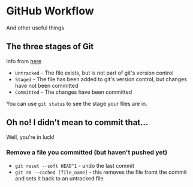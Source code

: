 # GitHub Workflow
And other useful things  

## The three stages of Git
Info from [here](https://archaeogeek.github.io/foss4gukdontbeafraid/git/stages.html)
- `Untracked` - The file exists, but is not part of git's version control
- `Staged` - The file has been added to git's version control, but changes have not been committed
- `Committed` - The changes have been committed

You can use `git status` to see the stage your files are in.  

## Oh no! I didn't mean to commit that...
Well, you're in luck!

### Remove a file you committed (but haven't pushed yet)
- `git reset --soft HEAD^1` - undo the last commit
- `git rm --cached [file_name]` - this removes the file fromt the commit and sets it back to an untracked file
